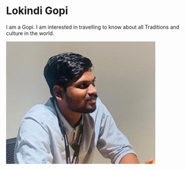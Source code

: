 # Lokindi Gopi

I am a Gopi. I am interested in travelling to know about all Traditions and culture in the world.

![profile pic](Gopi_lokindi.jpeg)